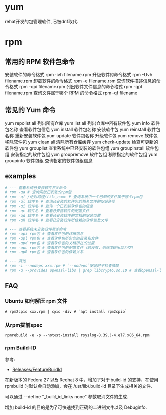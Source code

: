 # yum
rehat开发的包管理软件, 已被dnf取代.

# rpm
## 常用的 RPM 软件包命令
安装软件的命令格式 rpm -ivh filename.rpm 
升级软件的命令格式 rpm -Uvh filename.rpm 
卸载软件的命令格式 rpm -e filename.rpm 
查询软件描述信息的命令格式 rpm -qpi filename.rpm 
列出软件文件信息的命令格式 rpm -qpl filename.rpm 
查询文件属于哪个 RPM 的命令格式 rpm -qf filename

## 常见的 Yum 命令
yum repolist all 列出所有仓库
yum list all 列出仓库中所有软件包
yum info 软件包名称 查看软件包信息
yum install 软件包名称 安装软件包
yum reinstall 软件包名称 重新安装软件包
yum update 软件包名称 升级软件包
yum remove 软件包 移除软件包
yum clean all 清除所有仓库缓存
yum check-update 检查可更新的软件包
yum grouplist 查看系统中已经安装的软件包组
yum groupinstall 软件包组 安装指定的软件包组
yum groupremove 软件包组 移除指定的软件包组
yum groupinfo 软件包组 查询指定的软件包组信息

## examples
```bash
# --- 查看系统已安装软件相关命令
# rpm -qa # 查询系统已安装的rpm包
# rpm -qf /绝对路径/file_name # 查询系统中一个已知的文件属于哪个rpm包
# rpm -ql 软件名 # 查询已安装的软件包的相关文件的安装路径
# rpm -qi 软件名 # 查询一个已安装软件包的信息
# rpm -qc 软件名 # 查看已安装软件的配置文件
# rpm -qd 软件名 # 查看已安装软件的文档的安装位置
# rpm -qR 软件名 # 查看已安装软件所依赖的软件包及文件

# --- 查看系统未安装软件相关命令
# rpm -qpi rpm包 # 查看软件包的详细信息
# rpm -qpl rpm包 # 查看软件包所包含的目录和文件
# rpm -qpd rpm包 # 查看软件包的文档所在的位置
# rpm -qpc rpm包 # 查看软件包的配置文件（若没有，则标准输出就为空）
# rpm -qpR rpm包 # 查看软件包的依赖关系

# --- 其他
# rpm -i --nodeps xxx.rpm # `--nodeps`安装时不检查依赖
# rpm -q --provides openssl-libs | grep libcrypto.so.10 # 查看openssl-libs中的libcrypto.so.10版本
```

## FAQ
### Ubuntu 如何解压 rpm 文件
```
# rpm2cpio xxx.rpm | cpio -div # `apt install rpm2cpio`
```

### 从rpm提前spec
`rpmrebuild -e -p --notest-install rsyslog-8.39.0-4.el7.x86_64.rpm`

### rpm Build-ID
参考:
- [Releases/FeatureBuildId](https://fedoraproject.org/wiki/Releases/FeatureBuildId)

在新版本的 Fedora 27 以及 Redhat 8 中，增加了对于 build-id 的支持，在使用 rpmbuild 时默认会自动添加，会在 /usr/lib/.build-id 目录下生成相关的文件.

可以通过 --define "_build_id_links none" 参数取消文件的生成.

增加 build-id 的目的是为了可快速找到正确的二进制文件以及 Debuginfo.
